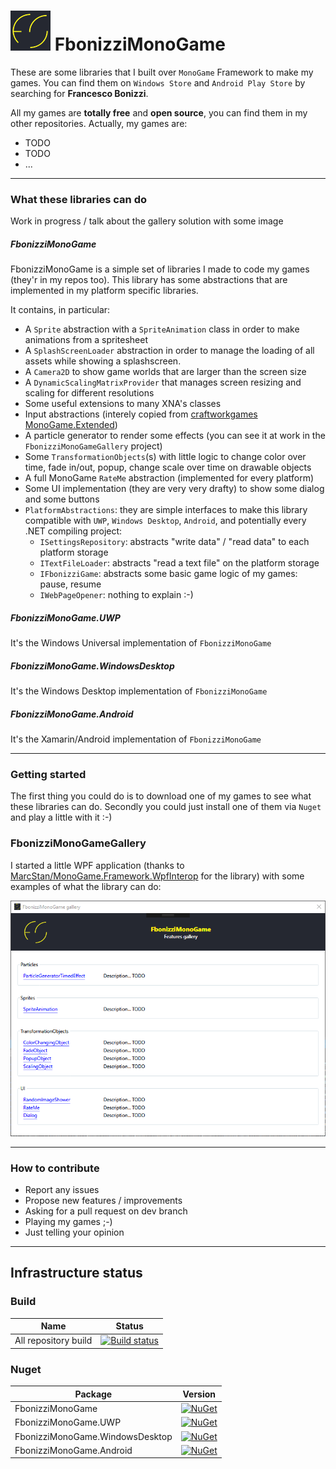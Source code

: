 # ![Logo](https://raw.githubusercontent.com/FrancescoBonizzi/FbonizziMonoGame/master/logo-64x64.png) FbonizziMonoGame

These are some libraries that I built over `MonoGame` Framework to make my games. You can find them on `Windows Store` and `Android Play Store` by searching for **Francesco Bonizzi**. 

All my games are **totally free** and **open source**, you can find them in my other repositories. Actually, my games are:
- TODO
- TODO
- ...

---

### What these libraries can do

Work in progress / talk about the gallery solution with some image

##### FbonizziMonoGame
FbonizziMonoGame is a simple set of libraries I made to code my games (they'r in my repos too). This library has some abstractions that are implemented in my platform specific libraries.

It contains, in particular:
- A `Sprite` abstraction with a `SpriteAnimation` class in order to make animations from a spritesheet
- A `SplashScreenLoader` abstraction in order to manage the loading of all assets while showing a splashscreen.
- A `Camera2D` to show game worlds that are larger than the screen size
- A `DynamicScalingMatrixProvider` that manages screen resizing and scaling for different resolutions
- Some useful extensions to many XNA's classes
- Input abstractions (interely copied from [craftworkgames MonoGame.Extended](https://github.com/craftworkgames/MonoGame.Extended))
- A particle generator to render some effects (you can see it at work in the `FbonizziMonoGameGallery` project)
- Some `TransformationObjects`(s) with little logic to change color over time, fade in/out, popup, change scale over time on drawable objects
- A full MonoGame `RateMe` abstraction (implemented for every platform)
- Some UI implementation (they are very very drafty) to show some dialog and some buttons
- `PlatformAbstractions`: they are simple interfaces to make this library compatible with `UWP`, `Windows Desktop`, `Android`, and potentially every .NET compiling project:
  - `ISettingsRepository`: abstracts "write data" / "read data" to each platform storage
  - `ITextFileLoader`: abstracts "read a text file" on the platform storage
  - `IFbonizziGame`: abstracts some basic game logic of my games: pause, resume
  - `IWebPageOpener`: nothing to explain :-)


##### FbonizziMonoGame.UWP
It's the Windows Universal implementation of `FbonizziMonoGame`

##### FbonizziMonoGame.WindowsDesktop
It's the Windows Desktop implementation of `FbonizziMonoGame`

##### FbonizziMonoGame.Android
It's the Xamarin/Android implementation of `FbonizziMonoGame`

---

### Getting started
The first thing you could do is to download one of my games to see what these libraries can do. Secondly you could just install one of them via `Nuget` and play a little with it :-)

### FbonizziMonoGameGallery

I started a little WPF application (thanks to [MarcStan/MonoGame.Framework.WpfInterop](https://github.com/MarcStan/MonoGame.Framework.WpfInterop) for the library) with some examples of what the library can do:

![FbonizziMonoGameGallery home image](images/FbonizziMonoGameGallery-Home.png)

---

### How to contribute

- Report any issues
- Propose new features / improvements
- Asking for a pull request on dev branch
- Playing my games ;-)
- Just telling your opinion

---

## Infrastructure status

### Build

| Name | Status |
| ---- | ------ |
| All repository build | [![Build status](https://flowsoftproject.visualstudio.com/GithubOpenSource/_apis/build/status/All%20repository%20build)](https://flowsoftproject.visualstudio.com/GithubOpenSource/_build/latest?definitionId=12) |

### Nuget

| Package | Version |
| ------- | ------- |
| FbonizziMonoGame | [![NuGet](https://img.shields.io/nuget/v/FbonizziMonoGame.svg)](https://www.nuget.org/packages/FbonizziMonoGame/) |
| FbonizziMonoGame.UWP | [![NuGet](https://img.shields.io/nuget/v/FbonizziMonoGame.UWP.svg)](https://www.nuget.org/packages/FbonizziMonoGame.UWP/) |
| FbonizziMonoGame.WindowsDesktop | [![NuGet](https://img.shields.io/nuget/v/FbonizziMonoGame.WindowsDesktop.svg)](https://www.nuget.org/packages/FbonizziMonoGame.WindowsDesktop/) |
| FbonizziMonoGame.Android | [![NuGet](https://img.shields.io/nuget/v/FbonizziMonoGame.Android.svg)](https://www.nuget.org/packages/FbonizziMonoGame.Android/) |

